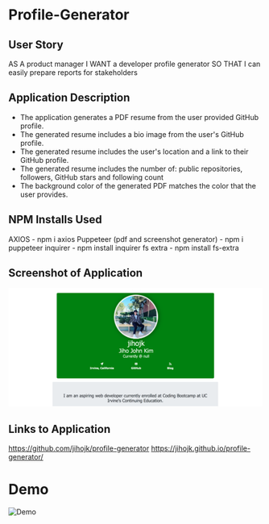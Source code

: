 # Profile-Generator

## User Story

AS A product manager
I WANT a developer profile generator
SO THAT I can easily prepare reports for stakeholders

## Application Description
- The application generates a PDF resume from the user provided GitHub profile.
- The generated resume includes a bio image from the user's GitHub profile.
- The generated resume includes the user's location and a link to their GitHub profile.
- The generated resume includes the number of: public repositories, followers, GitHub stars and following count
- The background color of the generated PDF matches the color that the user provides.

## NPM Installs Used
AXIOS - npm i axios
Puppeteer (pdf and screenshot generator) - npm i puppeteer
inquirer - npm install inquirer
fs extra - npm install fs-extra

## Screenshot of Application
![screenshot](/profile.png)

## Links to Application
https://github.com/jihojk/profile-generator
https://jihojk.github.io/profile-generator/

# Demo
![Demo](/profile-generator.gif)

